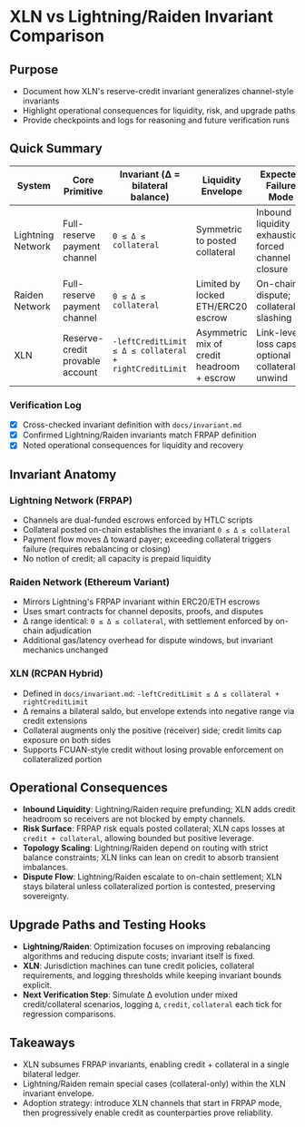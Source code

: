 # XLN vs Lightning/Raiden Invariant Comparison

## Purpose
- Document how XLN's reserve-credit invariant generalizes channel-style invariants
- Highlight operational consequences for liquidity, risk, and upgrade paths
- Provide checkpoints and logs for reasoning and future verification runs

## Quick Summary
| System | Core Primitive | Invariant (Δ = bilateral balance) | Liquidity Envelope | Expected Failure Mode |
|--------|----------------|------------------------------------|--------------------|-----------------------|
| Lightning Network | Full-reserve payment channel | `0 ≤ Δ ≤ collateral` | Symmetric to posted collateral | Inbound liquidity exhaustion; forced channel closure |
| Raiden Network | Full-reserve payment channel | `0 ≤ Δ ≤ collateral` | Limited by locked ETH/ERC20 escrow | On-chain dispute; collateral slashing |
| XLN | Reserve-credit provable account | `-leftCreditLimit ≤ Δ ≤ collateral + rightCreditLimit` | Asymmetric mix of credit headroom + escrow | Link-level loss caps; optional collateral unwind |

### Verification Log
- [x] Cross-checked invariant definition with `docs/invariant.md`
- [x] Confirmed Lightning/Raiden invariants match FRPAP definition
- [x] Noted operational consequences for liquidity and recovery

## Invariant Anatomy
### Lightning Network (FRPAP)
- Channels are dual-funded escrows enforced by HTLC scripts
- Collateral posted on-chain establishes the invariant `0 ≤ Δ ≤ collateral`
- Payment flow moves Δ toward payer; exceeding collateral triggers failure (requires rebalancing or closing)
- No notion of credit; all capacity is prepaid liquidity

### Raiden Network (Ethereum Variant)
- Mirrors Lightning's FRPAP invariant within ERC20/ETH escrows
- Uses smart contracts for channel deposits, proofs, and disputes
- Δ range identical: `0 ≤ Δ ≤ collateral`, with settlement enforced by on-chain adjudication
- Additional gas/latency overhead for dispute windows, but invariant mechanics unchanged

### XLN (RCPAN Hybrid)
- Defined in `docs/invariant.md`: `-leftCreditLimit ≤ Δ ≤ collateral + rightCreditLimit`
- Δ remains a bilateral saldo, but envelope extends into negative range via credit extensions
- Collateral augments only the positive (receiver) side; credit limits cap exposure on both sides
- Supports FCUAN-style credit without losing provable enforcement on collateralized portion

## Operational Consequences
- **Inbound Liquidity**: Lightning/Raiden require prefunding; XLN adds credit headroom so receivers are not blocked by empty channels.
- **Risk Surface**: FRPAP risk equals posted collateral; XLN caps losses at `credit + collateral`, allowing bounded but positive leverage.
- **Topology Scaling**: Lightning/Raiden depend on routing with strict balance constraints; XLN links can lean on credit to absorb transient imbalances.
- **Dispute Flow**: Lightning/Raiden escalate to on-chain settlement; XLN stays bilateral unless collateralized portion is contested, preserving sovereignty.

## Upgrade Paths and Testing Hooks
- **Lightning/Raiden**: Optimization focuses on improving rebalancing algorithms and reducing dispute costs; invariant itself is fixed.
- **XLN**: Jurisdiction machines can tune credit policies, collateral requirements, and logging thresholds while keeping invariant bounds explicit.
- **Next Verification Step**: Simulate Δ evolution under mixed credit/collateral scenarios, logging `Δ`, `credit`, `collateral` each tick for regression comparisons.

## Takeaways
- XLN subsumes FRPAP invariants, enabling credit + collateral in a single bilateral ledger.
- Lightning/Raiden remain special cases (collateral-only) within the XLN invariant envelope.
- Adoption strategy: introduce XLN channels that start in FRPAP mode, then progressively enable credit as counterparties prove reliability.



